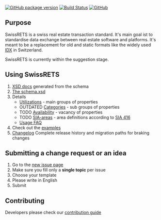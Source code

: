 [![GitHub package version](https://img.shields.io/github/release/qualipool/swissrets.svg)](https://github.com/qualipool/swissrets/releases)
[![Build Status](https://travis-ci.com/qualipool/swissrets.svg?branch=master)](https://travis-ci.com/qualipool/swissrets)
[![GitHub](https://img.shields.io/github/license/qualipool/swissrets.svg)](https://github.com/qualipool/swissrets/blob/master/LICENSE.md)

## Purpose

SwissRETS is a swiss real estate transaction standard. It's main goal ist to standardise data exchange between real estate software and platforms. It's meant to be a replacement for old and static formats like the widely used [IDX](https://en.wikipedia.org/wiki/Internet_Data_Exchange) in Switzerland.

SwissRETS is currently within the suggestion stage.

## Using SwissRETS
1. [XSD docs](https://swissrets.ch/docs/noNamespace/) generated from the schema
1. [The schema.xsd](https://github.com/qualipool/swissrets/blob/master/schema/schema.xsd)
1. Details
   - [Utilizations](./Utilizations) - main groups of properties
   - OUTDATED [Categories](./Categories) - sub groups of properties
   - TODO [Availability](./Availability) - vacancy of properties
   - TODO [SIA-areas](./SIA-areas) - area definitions according to [SIA 416](http://www.svkg.ch/)
   - [Usage FAQ](FAQ)
1. Check out the [examples](https://github.com/qualipool/swissrets/tree/master/examples)
1. [Changelog](https://github.com/qualipool/swissrets/releases)
   Complete release history and migration paths for braking changes

## Submitting a change request or an idea
1. Go to the [new issue page](https://github.com/qualipool/swissrets/issues/new/choose)
1. Make sure you fill only a **single topic** per issue
1. Choose your template
1. Please write in English
1. Submit

## Contributing
Developers please check our [contribution guide](https://github.com/qualipool/swissrets/blob/master/CONTRIBUTING.md)
